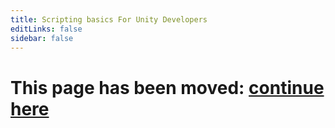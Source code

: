 ```yaml
---
title: Scripting basics For Unity Developers
editLinks: false
sidebar: false
---
```


# This page has been moved: [continue here](./getting-started/for-unity-developers)